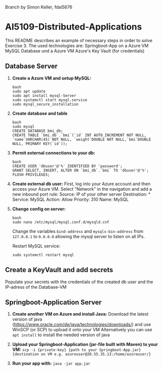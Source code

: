 Branch by Simon Keller, fdai5676

# AI5109-Distributed-Applications

This README describes an example of necessary steps in order to solve Exercise 3.
The used technologies are:
	Springboot-App on a Azure VM
	MySQL Database und a Azure VM
	Azure's Key Vault (for credentials)
	
## Database Server

1. **Create a Azure VM and setup MySQL:**
   ```
   bash
   sudo apt update
   sudo apt install mysql-Server
   sudo systemctl start mysql.service
   sudo mysql_secure_installation
   ```

2. **Create database and table**
   ```
   bash
   sudo mysql
   CREATE DATABASE bmi_db;
   CREATE TABLE `bmi_db`.`bmi`(`id` INT AUTO_INCREMENT NOT NULL, `name`VARCHAR(45) NOT NULL, `weight`DOUBLE NOT NULL,`bmi`DOUBLE NULL, PRIMARY KEY(`id`));
   ```
   
3. **Permit external connections to your db:**
	```
	bash
	CREATE USER 'dbuser'@'%' IDENTIFIED BY 'password';
	GRANT SELECT, INSERT, ALTER ON `bmi_db`.`bmi` TO 'dbuser'@'%';
	FLUSH PRIVILEGES;
	```
	
4. **Create external db user:**
	First, log into your Azure account and then access your Azure VM.
	Select "Network" in the navigation and add a new inbound port rule:
    Source: IP of your other server
    Destination: *
    Service: MySQL
    Action: Allow
    Priority: 310
    Name: MySQL   

5. **Change config on server:**
   ```
   bash 
   sudo nano /etc/mysql/mysql.conf.d/mysqld.cnf 
   ```
   Change the variables `bind-address` and `mysqlx-bin-address` from `127.0.0.1` to `0.0.0.0` allowing the mysql server to listen on all IPs.

   Restart MySQL service:

   `sudo systemctl restart mysql`

## Create a KeyVault and add secrets

Populate your secrets with the credentials of the created db user and the IP-adress of the Database-VM

## Springboot-Application Server

1. **Create another VM on Azure and install Java:**
   Download the latest version of java (https://www.oracle.com/de/java/technologies/downloads/) and use WinSCP (or SCP) to upload it onto your VM
   Alternatively you can use `apt install` to install the needed version of java

2. **Upload your Springboot-Application (jar-file built with Maven) to your VM:**
   `scp -i {private-key} {path to your Springboot-App.jar} {destination on VM e.g. azureuser@20.55.35.13:/home/azureuser/}`

3. **Run your app with:**
   `java -jar app.jar`